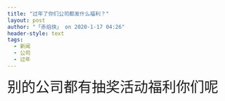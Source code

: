```yaml
---
title: "过年了你们公司都发什么福利？"
layout: post
author: "「赤焰侠」 on 2020-1-17 04:26"
header-style: text
tags:
  - 新闻
  - 公司
  - 过年
---
```


<head></head>
<body>
 <font size="6">别的公司都有抽奖活动福利你们呢</font>
 <br>
</body>


